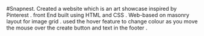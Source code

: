 #Snapnest.
Created a website which is an art showcase inspired by Pinterest .
front End built using HTML and CSS .
Web-based on masonry layout for image grid .
used the hover feature to change colour as you move the mouse over the create button and text in the footer .
